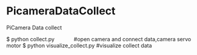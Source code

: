 # PicameraDataCollect
PiCamera Data collect


$ python collect.py             #open camera and connect data,camera servo motor
$ python visualize_collect.py   #visualize collect data
